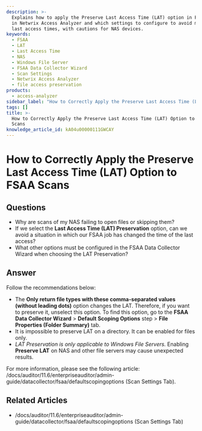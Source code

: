 ```yaml
---
description: >-
  Explains how to apply the Preserve Last Access Time (LAT) option in FSAA scans
  in Netwrix Access Analyzer and which settings to configure to avoid modifying
  last access times, with cautions for NAS devices.
keywords:
  - FSAA
  - LAT
  - Last Access Time
  - NAS
  - Windows File Server
  - FSAA Data Collector Wizard
  - Scan Settings
  - Netwrix Access Analyzer
  - file access preservation
products:
  - access-analyzer
sidebar_label: "How to Correctly Apply the Preserve Last Access Time (LAT) Option to FSAA Scans"
tags: []
title: >-
  How to Correctly Apply the Preserve Last Access Time (LAT) Option to FSAA
  Scans
knowledge_article_id: kA04u00000111GWCAY
---
```


# How to Correctly Apply the Preserve Last Access Time (LAT) Option to FSAA Scans

## Questions

- Why are scans of my NAS failing to open files or skipping them?
- If we select the **Last Access Time (LAT) Preservation** option, can we avoid a situation in which our FSAA job has changed the time of the last access?
- What other options must be configured in the FSAA Data Collector Wizard when choosing the LAT Preservation?

## Answer

Follow the recommendations below:

- The **Only return file types with these comma-separated values (without leading dots)** option changes the LAT. Therefore, if you want to preserve it, unselect this option. To find this option, go to the **FSAA Data Collector Wizard** > **Default Scoping Options** step > **File Properties (Folder Summary)** tab.
- It is impossible to preserve LAT on a directory. It can be enabled for files only.
- *LAT Preservation is only applicable to Windows File Servers.* Enabling **Preserve LAT** on NAS and other file servers may cause unexpected results.

For more information, please see the following article: /docs/auditor/11.6/enterpriseauditor/admin-guide/datacollector/fsaa/defaultscopingoptions (Scan Settings Tab).

## Related Articles

- /docs/auditor/11.6/enterpriseauditor/admin-guide/datacollector/fsaa/defaultscopingoptions (Scan Settings Tab)
